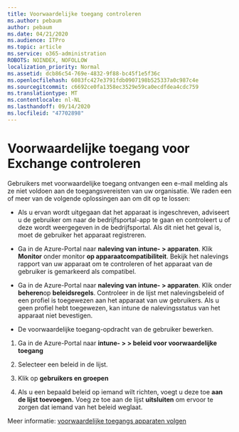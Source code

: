 ```yaml
---
title: Voorwaardelijke toegang controleren
ms.author: pebaum
author: pebaum
ms.date: 04/21/2020
ms.audience: ITPro
ms.topic: article
ms.service: o365-administration
ROBOTS: NOINDEX, NOFOLLOW
localization_priority: Normal
ms.assetid: dcb86c54-769e-4832-9f88-bc45f1e5f36c
ms.openlocfilehash: 6083fc427e3791fdb0907198b525337a0c987c4e
ms.sourcegitcommit: c6692ce0fa1358ec3529e59ca0ecdfdea4cdc759
ms.translationtype: MT
ms.contentlocale: nl-NL
ms.lasthandoff: 09/14/2020
ms.locfileid: "47702898"
---
```

# <a name="monitoring-conditional-access-for-exchange"></a>Voorwaardelijke toegang voor Exchange controleren

Gebruikers met voorwaardelijke toegang ontvangen een e-mail melding als ze niet voldoen aan de toegangsvereisten van uw organisatie. We raden een of meer van de volgende oplossingen aan om dit op te lossen:
  
- Als u ervan wordt uitgegaan dat het apparaat is ingeschreven, adviseert u de gebruiker om naar de bedrijfsportal-app te gaan en controleert u of deze wordt weergegeven in de bedrijfsportal. Als dit niet het geval is, moet de gebruiker het apparaat registreren.
    
- Ga in de Azure-Portal naar **naleving van intune- \> apparaten**. Klik **Monitor** onder monitor **op apparaatcompatibiliteit**. Bekijk het nalevings rapport van uw apparaat om te controleren of het apparaat van de gebruiker is gemarkeerd als compatibel. 
    
- Ga in de Azure-Portal naar **naleving van intune- \> apparaten**. Klik onder **beheren**op **beleidsregels**. Controleer in de lijst met nalevingsbeleid of een profiel is toegewezen aan het apparaat van uw gebruikers. Als u geen profiel hebt toegewezen, kan intune de nalevingsstatus van het apparaat niet bevestigen. 
    
- De voorwaardelijke toegang-opdracht van de gebruiker bewerken.
    
1. Ga in de Azure-Portal naar **intune- \> \> beleid voor voorwaardelijke toegang**
    
2. Selecteer een beleid in de lijst.
    
3. Klik op **gebruikers en groepen**
    
4. Als u een bepaald beleid op iemand wilt richten, voegt u deze toe **aan de lijst toevoegen.** Voeg ze toe aan de lijst **uitsluiten** om ervoor te zorgen dat iemand van het beleid weglaat. 
    
Meer informatie: [voorwaardelijke toegangs apparaten volgen](https://docs.microsoft.com/intune/conditional-access-exchange-monitor)
  

